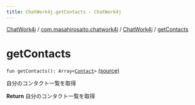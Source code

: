 ```yaml
---
title: ChatWork4j.getContacts - ChatWork4j
---
```


[ChatWork4j](../../index.md) / [com.masahirosaito.chatwork4j](../index.md) / [ChatWork4j](index.md) / [getContacts](.)

# getContacts

`fun getContacts(): Array<`[`Contact`](../../com.masahirosaito.chatwork4j.data.contacts/-contact/index.md)`>` [(source)](https://github.com/MasahiroSaito/ChatWork4j/tree/master/src/main/kotlin/com/masahirosaito/chatwork4j/ChatWork4j.kt#L110)

自分のコンタクト一覧を取得

**Return**
自分のコンタクト一覧を取得

